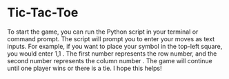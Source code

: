 # Tic-Tac-Toe
To start the game, you can run the Python script in your terminal or command prompt. The script will prompt you to enter your moves as text inputs. For example, if you want to place your symbol in the top-left square, you would enter 1,1 . The first number represents the row number, and the second number represents the column number . The game will continue until one player wins or there is a tie. I hope this helps!
